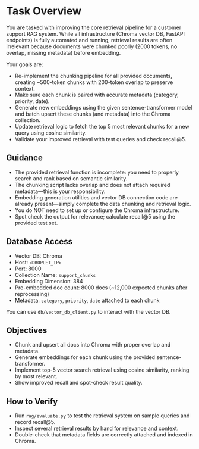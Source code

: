 # Task Overview

You are tasked with improving the core retrieval pipeline for a customer support RAG system. While all infrastructure (Chroma vector DB, FastAPI endpoints) is fully automated and running, retrieval results are often irrelevant because documents were chunked poorly (2000 tokens, no overlap, missing metadata) before embedding.

Your goals are:
- Re-implement the chunking pipeline for all provided documents, creating ~500-token chunks with 200-token overlap to preserve context.
- Make sure each chunk is paired with accurate metadata (category, priority, date).
- Generate new embeddings using the given sentence-transformer model and batch upsert these chunks (and metadata) into the Chroma collection.
- Update retrieval logic to fetch the top 5 most relevant chunks for a new query using cosine similarity.
- Validate your improved retrieval with test queries and check recall@5.

## Guidance
- The provided retrieval function is incomplete: you need to properly search and rank based on semantic similarity.
- The chunking script lacks overlap and does not attach required metadata—this is your responsibility.
- Embedding generation utilities and vector DB connection code are already present—simply complete the data chunking and retrieval logic.
- You do NOT need to set up or configure the Chroma infrastructure.
- Spot check the output for relevance; calculate recall@5 using the provided test set.

## Database Access
- Vector DB: Chroma
- Host: `<DROPLET_IP>`
- Port: 8000
- Collection Name: `support_chunks`
- Embedding Dimension: 384
- Pre-embedded doc count: 8000 docs (~12,000 expected chunks after reprocessing)
- Metadata: `category`, `priority`, `date` attached to each chunk

You can use `db/vector_db_client.py` to interact with the vector DB.

## Objectives
- Chunk and upsert all docs into Chroma with proper overlap and metadata.
- Generate embeddings for each chunk using the provided sentence-transformer.
- Implement top-5 vector search retrieval using cosine similarity, ranking by most relevant.
- Show improved recall and spot-check result quality.

## How to Verify
- Run `rag/evaluate.py` to test the retrieval system on sample queries and record recall@5.
- Inspect several retrieval results by hand for relevance and context.
- Double-check that metadata fields are correctly attached and indexed in Chroma.

